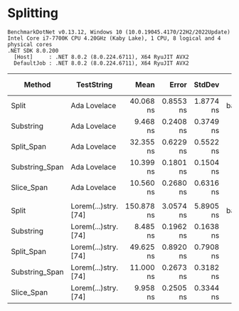 # Splitting
```
BenchmarkDotNet v0.13.12, Windows 10 (10.0.19045.4170/22H2/2022Update)
Intel Core i7-7700K CPU 4.20GHz (Kaby Lake), 1 CPU, 8 logical and 4 physical cores
.NET SDK 8.0.200
  [Host]     : .NET 8.0.2 (8.0.224.6711), X64 RyuJIT AVX2
  DefaultJob : .NET 8.0.2 (8.0.224.6711), X64 RyuJIT AVX2
```

| Method         | TestString           | Mean       | Error     | StdDev    | Ratio    | RatioSD | Gen0   | Allocated | Alloc Ratio |
|--------------- |--------------------- |-----------:|----------:|----------:|---------:|--------:|-------:|----------:|------------:|
| Split          | Ada Lovelace         |  40.068 ns | 0.8553 ns | 1.8774 ns | baseline |         | 0.0268 |     112 B |             |
| Substring      | Ada Lovelace         |   9.468 ns | 0.2408 ns | 0.3749 ns |     -77% |    5.9% | 0.0076 |      32 B |        -71% |
| Split_Span     | Ada Lovelace         |  32.355 ns | 0.6229 ns | 0.5522 ns |     -20% |    3.9% | 0.0076 |      32 B |        -71% |
| Substring_Span | Ada Lovelace         |  10.399 ns | 0.1801 ns | 0.1504 ns |     -74% |    4.2% | 0.0076 |      32 B |        -71% |
| Slice_Span     | Ada Lovelace         |  10.560 ns | 0.2680 ns | 0.6316 ns |     -74% |    7.2% | 0.0076 |      32 B |        -71% |
|                |                      |            |           |           |          |         |        |           |             |
| Split          | Lorem(...)stry. [74] | 150.878 ns | 3.0574 ns | 5.8905 ns | baseline |         | 0.1299 |     544 B |             |
| Substring      | Lorem(...)stry. [74] |   8.485 ns | 0.1962 ns | 0.1638 ns |     -94% |    3.3% | 0.0076 |      32 B |        -94% |
| Split_Span     | Lorem(...)stry. [74] |  49.625 ns | 0.8920 ns | 0.7908 ns |     -66% |    3.0% | 0.0076 |      32 B |        -94% |
| Substring_Span | Lorem(...)stry. [74] |  11.000 ns | 0.2673 ns | 0.3182 ns |     -93% |    3.9% | 0.0076 |      32 B |        -94% |
| Slice_Span     | Lorem(...)stry. [74] |   9.958 ns | 0.2505 ns | 0.3344 ns |     -93% |    5.6% | 0.0076 |      32 B |        -94% |
